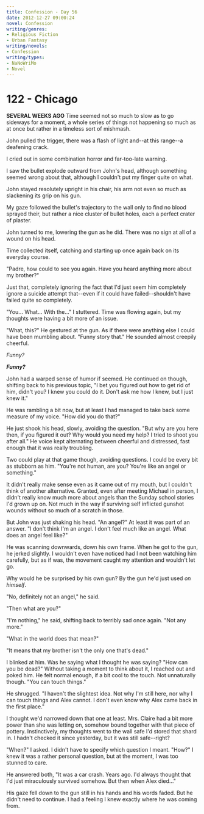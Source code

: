 ```yaml
---
title: Confession - Day 56
date: 2012-12-27 09:00:24
novel: Confession
writing/genres:
- Religious Fiction
- Urban Fantasy
writing/novels:
- Confession
writing/types:
- NaNoWriMo
- Novel
---
```

# 122 - Chicago
**SEVERAL WEEKS AGO**
Time seemed not so much to slow as to go sideways for a moment, a whole series of things not happening so much as at once but rather in a timeless sort of mishmash.

<!--more-->

John pulled the trigger, there was a flash of light and--at this range--a deafening crack.

I cried out in some combination horror and far-too-late warning.

I saw the bullet explode outward from John's head, although something seemed wrong about that, although I couldn't put my finger quite on what.

John stayed resolutely upright in his chair, his arm not even so much as slackening its grip on his gun.

My gaze followed the bullet's trajectory to the wall only to find no blood sprayed their, but rather a nice cluster of bullet holes, each a perfect crater of plaster.

John turned to me, lowering the gun as he did. There was no sign at all of a wound on his head.

Time collected itself, catching and starting up once again back on its everyday course.

"Padre, how could to see you again. Have you heard anything more about my brother?"

Just that, completely ignoring the fact that I'd just seem him completely ignore a suicide attempt that--even if it could have failed--shouldn't have failed quite so completely.

"You... What... With the..." I stuttered. Time was flowing again, but my thoughts were having a bit more of an issue.

"What, this?" He gestured at the gun. As if there were anything else I could have been mumbling about. "Funny story that." He sounded almost creepily cheerful.

*Funny?*

***Funny?***

John had a warped sense of humor if seemed. He continued on though, shifting back to his previous topic, "I bet you figured out how to get rid of him, didn't you? I knew you could do it. Don't ask me how I knew, but I just knew it."

He was rambling a bit now, but at least I had managed to take back some measure of my voice. "How did you do that?"

He just shook his head, slowly, avoiding the question. "But why are you here then, if you figured it out? Why would you need my help? I tried to shoot you after all." He voice kept alternating between cheerful and distressed, fast enough that it was really troubling.

Two could play at that game though, avoiding questions. I could be every bit as stubborn as him. "You're not human, are you? You're like an angel or something."

It didn't really make sense even as it came out of my mouth, but I couldn't think of another alternative. Granted, even after meeting Michael in person, I didn't really know much more about angels than the Sunday school stories I'd grown up on. Not much in the way if surviving self inflicted gunshot wounds without so much of a scratch in those.

But John was just shaking his head. "An angel?" At least it was part of an answer. "I don't think I'm an angel. I don't feel much like an angel. What does an angel feel like?"

He was scanning downwards, down his own frame. When he got to the gun, he jerked slightly. I wouldn't even have noticed had I not been watching him carefully, but as if was, the movement caught my attention and wouldn't let go.

Why would he be surprised by his own gun? By the gun he'd just used *on himself*.

"No, definitely not an angel," he said.

"Then what are you?"

"I'm nothing," he said, shifting back to terribly sad once again. "Not any more."

"What in the world does that mean?"

"It means that my brother isn't the only one that's dead."

I blinked at him. Was he saying what I thought he was saying? "How can you be dead?" Without taking a moment to think about it, I reached out and poked him. He felt normal enough, if a bit cool to the touch. Not unnaturally though. "You can touch things."

He shrugged. "I haven't the slightest idea. Not why I'm still here, nor why I can touch things and Alex cannot. I don't even know why Alex came back in the first place."

I thought we'd narrowed down that one at least. Mrs. Claire had a bit more power than she was letting on, somehow bound together with that piece of pottery. Instinctively, my thoughts went to the wall safe I'd stored that shard in. I hadn't checked it since yesterday, but it was still safe--right?

"When?" I asked. I didn't have to specify which question I meant. "How?" I knew it was a rather personal question, but at the moment, I was too stunned to care.

He answered both, "It was a car crash. Years ago. I'd always thought that I'd just miraculously survived somehow. But then when Alex died..."

His gaze fell down to the gun still in his hands and his words faded. But he didn't need to continue. I had a feeling I knew exactly where he was coming from.